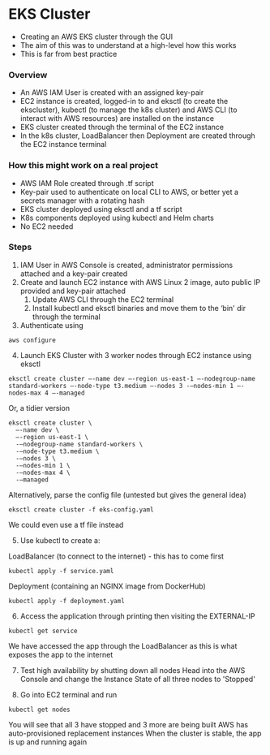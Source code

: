 # EKS Cluster

- Creating an AWS EKS cluster through the GUI
- The aim of this was to understand at a high-level how this works
- This is far from best practice

### Overview

- An AWS IAM User is created with an assigned key-pair
- EC2 instance is created, logged-in to and eksctl (to create the ekscluster), kubectl (to manage the k8s cluster) and AWS CLI (to interact with AWS resources) are installed on the instance
- EKS cluster created through the terminal of the EC2 instance
- In the k8s cluster, LoadBalancer then Deployment are created through the EC2 instance terminal

### How this might work on a real project

- AWS IAM Role created through .tf script
- Key-pair used to authenticate on local CLI to AWS, or better yet a secrets manager with a rotating hash
- EKS cluster deployed using eksctl and a tf script
- K8s components deployed using kubectl and Helm charts
- No EC2 needed

### Steps

1. IAM User in AWS Console is created, administrator permissions attached and a key-pair created
2. Create and launch EC2 instance with AWS Linux 2 image, auto public IP provided and key-pair attached
    1. Update AWS CLI through the EC2 terminal
    2. Install kubectl and eksctl binaries and move them to the ‘bin' dir through the terminal
3. Authenticate using

```
aws configure
```

4. Launch EKS Cluster with 3 worker nodes through EC2 instance using eksctl
```
eksctl create cluster —-name dev —-region us-east-1 —-nodegroup-name standard-workers —-node-type t3.medium —-nodes 3 -—nodes-min 1 —-nodes-max 4 —-managed
```

Or, a tidier version
```
eksctl create cluster \
  —-name dev \ 
  —-region us-east-1 \ 
  -—nodegroup-name standard-workers \
  -—node-type t3.medium \
  -—nodes 3 \
  -—nodes-min 1 \
  -—nodes-max 4 \ 
  -—managed
```

Alternatively, parse the config file (untested but gives the general idea)
```
eksctl create cluster -f eks-config.yaml
```

We could even use a tf file instead

5. Use kubectl to create a:

LoadBalancer (to connect to the internet) - this has to come first
```
kubectl apply -f service.yaml
```
 
Deployment (containing an NGINX image from DockerHub)
```
kubectl apply -f deployment.yaml
```

6. Access the application through printing then visiting the EXTERNAL-IP
```
kubectl get service
```
We have accessed the app through the LoadBalancer as this is what exposes the app to the internet

7. Test high availability by shutting down all nodes
Head into the AWS Console and change the Instance State of all three nodes to 'Stopped'

8. Go into EC2 terminal and run
```
kubectl get nodes
```
You will see that all 3 have stopped and 3 more are being built
AWS has auto-provisioned replacement instances
When the cluster is stable, the app is up and running again    